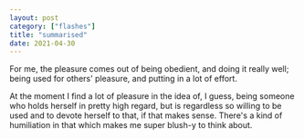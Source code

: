```yaml
---
layout: post
category: ["flashes"]
title: "summarised"
date: 2021-04-30
---
```


For me, the pleasure comes out of being obedient, and doing it really well; being used for others' pleasure, and putting in a lot of effort.

At the moment I find a lot of pleasure in the idea of, I guess, being someone who holds herself in pretty high regard, but is regardless so willing to be used and to devote herself to that, if that makes sense. There's a kind of humiliation in that which makes me super blush-y to think about.